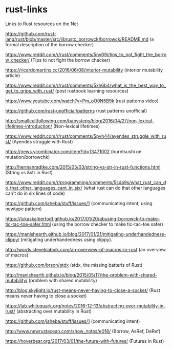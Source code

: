 # rust-links
Links to Rust resources on the Net

https://github.com/rust-lang/rust/blob/master/src/librustc_borrowck/borrowck/README.md (a formal description of
the borrow checker)

https://www.reddit.com/r/rust/comments/5ny09j/tips_to_not_fight_the_borrow_checker/ (Tips to not fight the 
borrow checker)

https://ricardomartins.cc/2016/06/08/interior-mutability (interior mutability article)

https://www.reddit.com/r/rust/comments/5xh6b4/what_is_the_best_way_to_get_to_grips_with_rust/ (post rustbook learning resources)

https://www.youtube.com/watch?v=Pm_oO0N5B9k (rust patterns video)

https://github.com/rust-unofficial/patterns (rust patterns unofficial)

http://smallcultfollowing.com/babysteps/blog/2016/04/27/non-lexical-lifetimes-introduction/ (Non-lexical lifetimes)

https://www.reddit.com/r/rust/comments/5pvh44/ayendes_struggle_with_rust/ (Ayendes struggle with Rust)

https://news.ycombinator.com/item?id=13471002 (burntsushi on mutation/borrowchk)

http://hermanradtke.com/2015/05/03/string-vs-str-in-rust-functions.html (String vs &str in Rust)

https://www.reddit.com/r/programming/comments/5sda9s/what_rust_can_do_that_other_languages_cant_in_six/ (what rust can do that other languages can't do in six lines of code)

https://github.com/jaheba/stuff/issues/1 (communicating intent; using newtype pattern)

https://lukaskalbertodt.github.io/2017/01/20/abusing-borrowck-to-make-tic-tac-toe-safer.html (using the borrow
checker to make tic-tac-toe safer)

https://manishearth.github.io/blog/2017/01/21/mitigating-underhandedness-clippy/ (mitigating underhandedness using clippy).

http://words.steveklabnik.com/an-overview-of-macros-in-rust (an overview of macros)

https://github.com/brson/stdx (stdx, the missing batteris of Rust)

http://manishearth.github.io/blog/2015/05/17/the-problem-with-shared-mutability/ (problem with shared mutability)

http://blog.skylight.io/rust-means-never-having-to-close-a-socket/ (Rust means never having to close a socket)

https://lab.whitequark.org/notes/2016-12-13/abstracting-over-mutability-in-rust/ (abstracting over mutability in Rust)

https://github.com/jaheba/stuff/issues/1 (communicating intent)

http://www.newrustacean.com/show_notes/e018/ (Borrow, AsRef, DeRef)

https://hoverbear.org/2017/03/01/the-future-with-futures/ (Futures in Rust)

